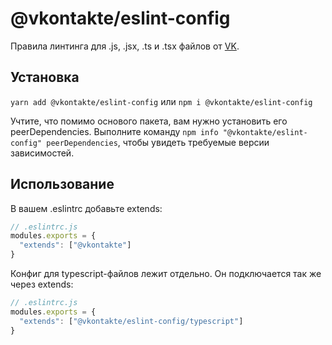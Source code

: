 # @vkontakte/eslint-config

Правила линтинга для .js, .jsx, .ts и .tsx файлов от [VK](https://vk.com/).

## Установка

`yarn add @vkontakte/eslint-config` или `npm i @vkontakte/eslint-config`

Учтите, что помимо основого пакета, вам нужно установить его peerDependencies. Выполните команду
`npm info "@vkontakte/eslint-config" peerDependencies`, чтобы увидеть требуемые версии зависимостей.

## Использование

В вашем .eslintrc добавьте extends:

```js
// .eslintrc.js
modules.exports = {
  "extends": ["@vkontakte"]
}
```

Конфиг для typescript-файлов лежит отдельно. Он подключается так же через extends:

```js
// .eslintrc.js
modules.exports = {
  "extends": ["@vkontakte/eslint-config/typescript"]
}
```
